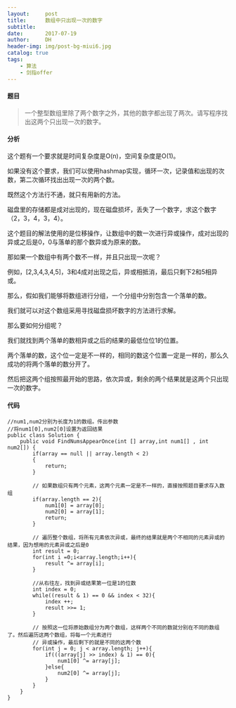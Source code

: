 ```yaml
---
layout:     post
title:      数组中只出现一次的数字
subtitle:   
date:       2017-07-19
author:     DH
header-img: img/post-bg-miui6.jpg
catalog: true
tags:
    - 算法
    - 剑指offer
---
```

#### 题目

>一个整型数组里除了两个数字之外，其他的数字都出现了两次。请写程序找出这两个只出现一次的数字。

#### 分析

这个题有一个要求就是时间复杂度是O(n)，空间复杂度是O(1)。

如果没有这个要求，我们可以使用hashmap实现，循环一次，记录值和出现的次数，第二次循环找出出现一次的两个数。

既然这个方法行不通，就只有用新的方法。


磁盘里的存储都是成对出现的，现在磁盘损坏，丢失了一个数字，求这个数字（2，3，4，3，4）。

这个题目的解法使用的是位移操作，让数组中的数一次进行异或操作，成对出现的异或之后是0，0与落单的那个数异或为原来的数。

那如果一个数组中有两个数不一样，并且只出现一次呢？

例如，[2,3,4,3,4,5]，3和4成对出现之后，异或相抵消，最后只剩下2和5相异或。

那么，假如我们能够将数组进行分组，一个分组中分别包含一个落单的数。

我们就可以对这个数组采用寻找磁盘损坏数字的方法进行求解。

那么要如何分组呢？

我们就找到两个落单的数相异或之后的结果的最低位位1的位置。

两个落单的数，这个位一定是不一样的，相同的数这个位置一定是一样的，那么久成功的将两个落单的数分开了。

然后把这两个组按照最开始的思路，依次异或，剩余的两个结果就是这两个只出现一次的数字。

#### 代码

```
//num1,num2分别为长度为1的数组。传出参数
//将num1[0],num2[0]设置为返回结果
public class Solution {
    public void FindNumsAppearOnce(int [] array,int num1[] , int num2[]) {
        if(array == null || array.length < 2)
        {
            return;
        }
        
        // 如果数组只有两个元素，这两个元素一定是不一样的，直接按照题目要求存入数组
        if(array.length == 2){
            num1[0] = array[0];
            num2[0] = array[1];
            return;
        }
        
        // 遍历整个数组，将所有元素依次异或，最终的结果就是两个不相同的元素异或的结果，因为想用的元素异或之后是0
        int result = 0;
        for(int i =0;i<array.length;i++){
            result ^= array[i];
        }
        
        //从右往左，找到异或结果第一位是1的位数
        int index = 0;
        while((result & 1) == 0 && index < 32){
			index ++;
            result >>= 1;
        }
        
        // 按照这一位将原始数组分为两个数组，这样两个不同的数就分别在不同的数组了。然后遍历这两个数组，将每一个元素进行
        // 异或操作，最后剩下的就是不同的这两个数
        for(int j = 0; j < array.length; j++){
            if(((array[j] >> index) & 1) == 0){
                num1[0] ^= array[j];
            }else{
                num2[0] ^= array[j];
            }
        }
    }
}

```
